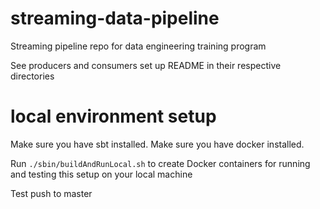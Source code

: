 # streaming-data-pipeline
Streaming pipeline repo for data engineering training program

See producers and consumers set up README in their respective directories

# local environment setup
Make sure you have sbt installed.
Make sure you have docker installed.

Run `./sbin/buildAndRunLocal.sh` to create Docker containers for running and testing this setup on your local machine


Test push to master